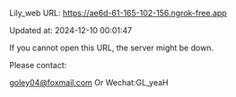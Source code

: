 Lily_web URL: https://ae6d-61-165-102-156.ngrok-free.app

Updated at: 2024-12-10 00:01:47

If you cannot open this URL, the server might be down.

Please contact: 

goley04@foxmail.com Or Wechat:GL_yeaH